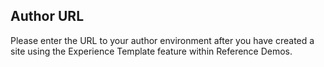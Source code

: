## Author URL 

Please enter the URL to your author environment after you have created a site using the Experience Template feature within Reference Demos.